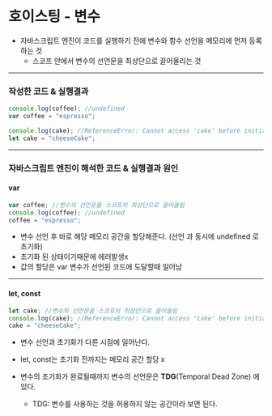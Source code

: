 # 호이스팅 - 변수

- 자바스크립트 엔진이 코드를 실행하기 전에 변수와 함수 선언을 메모리에 먼저 등록하는 것
  - 스코프 안에서 변수의 선언문을 최상단으로 끌어올리는 것

---

### 작성한 코드 & 실행결과

```javascript
console.log(coffee); //undefined
var coffee = "espresso";
```

```javascript
console.log(cake); //ReferenceError: Cannot access 'cake' before initialization
let cake = "cheeseCake";
```

---

### 자바스크립트 엔진이 해석한 코드 & 실행결과 원인

#### var

```javascript
var coffee; //변수의 선언문을 스코프의 최상단으로 끌어올림
console.log(coffee); //undefined
coffee = "espresso";
```

- 변수 선언 후 바로 해당 메모리 공간을 할당해준다. (선언 과 동시에 undefined 로 초기화)
- 초기화 된 상태이기때문에 에러발생x
- 값의 할당은 var 변수가 선언된 코드에 도달할때 일어남

---

#### let, const

```javascript
let cake; //변수의 선언문을 스코프의 최상단으로 끌어올림
console.log(cake); //ReferenceError: Cannot access 'cake' before initialization
cake = "cheeseCake";
```

- 변수 선언과 초기화가 다른 시점에 일어난다.
- let, const는 초기화 전까지는 메모리 공간 할당 x

- 변수의 초기화가 완료될때까지 변수의 선언문은 **TDG**(Temporal Dead Zone) 에 있다.

  - TDG: 변수를 사용하는 것을 허용하지 않는 공간이라 보면 된다.
